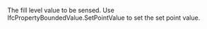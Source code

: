 ﻿The fill level value to be sensed. Use IfcPropertyBoundedValue.SetPointValue to set the set point value.